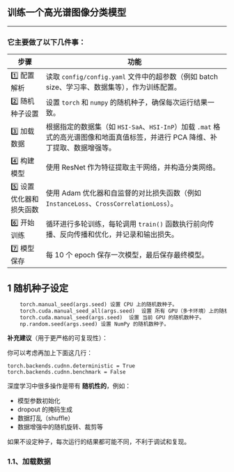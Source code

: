 ##  **训练一个高光谱图像分类模型** 

------

###  它主要做了以下几件事：

| 步骤                   | 功能                                                         |
| ---------------------- | ------------------------------------------------------------ |
| 1️⃣ 配置解析             | 读取 `config/config.yaml` 文件中的超参数（例如 batch size、学习率、数据集等），作为训练配置。 |
| 2️⃣ 随机种子设置         | 设置 `torch` 和 `numpy` 的随机种子，确保每次运行结果一致。   |
| 3️⃣ 加载数据             | 根据指定的数据集（如 `HSI-SaA`、`HSI-InP`）加载 `.mat` 格式的高光谱图像和地面真值标签，并进行 PCA 降维、补丁提取、数据增强等。 |
| 4️⃣ 构建模型             | 使用 ResNet 作为特征提取主干网络，并构造分类网络。           |
| 5️⃣ 设置优化器和损失函数 | 使用 Adam 优化器和自监督的对比损失函数（例如 `InstanceLoss`、`CrossCorrelationLoss`）。 |
| 6️⃣ 开始训练             | 循环进行多轮训练，每轮调用 `train()` 函数执行前向传播、反向传播和优化，并记录和输出损失。 |
| 7️⃣ 模型保存             | 每 10 个 epoch 保存一次模型，最后保存最终模型。              |

## 1 随机种子设定

```python
    torch.manual_seed(args.seed) 设置 CPU 上的随机数种子。
    torch.cuda.manual_seed_all(args.seed)  设置 所有 GPU（多卡环境）上的随机数种子。
    torch.cuda.manual_seed(args.seed)  设置 当前 GPU 的随机数种子。
    np.random.seed(args.seed) 设置 NumPy 的随机数种子。
```

**补充建议**（用于更严格的可复现性）：

你可以考虑再加上下面这几行：

```
torch.backends.cudnn.deterministic = True
torch.backends.cudnn.benchmark = False
```

深度学习中很多操作是带有 **随机性的**，例如：

- 模型参数初始化
- dropout 的掩码生成
- 数据打乱（shuffle）
- 数据增强中的随机旋转、裁剪等

如果不设定种子，每次运行的结果都可能不同，不利于调试和复现。

### 1.1、加载数据

